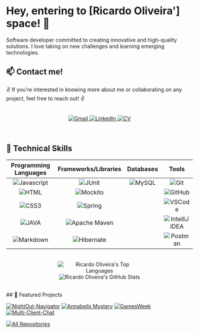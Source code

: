 # Hey, entering to [Ricardo Oliveira'] space! 👋

Software developer committed to creating innovative and high-quality solutions. I love taking on new challenges and learning emerging technologies.

## 📫 Contact me!

✌️ If you're interested in knowing more about me or collaborating on any project, feel free to reach out! ✌️
<br/>
<br/>
<p align="center">
    <a href="mailto:seuemail@gmail.com">
        <img src="https://img.shields.io/badge/Gmail-D14836?style=for-the-badge&logo=gmail&logoColor=white" alt="Gmail"/>
    </a>
    <a href="https://www.linkedin.com/in/ricard0oliveira" target="_blank">
        <img src="https://img.shields.io/badge/LinkedIn-0077B5?style=for-the-badge&logo=linkedin&logoColor=white" alt="LinkedIn"/>
    </a>
    <a href="RICARDO OLIVEIRA.pdf" download>
        <img src="https://img.shields.io/badge/CV-4285F4?style=for-the-badge&logo=Github&logoColor=white" alt="CV"/>
    </a>
</p>
<br/>

## 🚀 Technical Skills

| Programming Languages | Frameworks/Libraries | Databases | Tools |
| :---: | :---: | :---: | :---: |
| ![Javascript](https://img.shields.io/badge/Javascript-F0DB4F?style=for-the-badge&labelColor=black&logo=javascript&logoColor=F0DB4F) | ![JUnit](https://img.shields.io/badge/JUnit-25A162?style=for-the-badge&logo=junit5&logoColor=white) | ![MySQL](https://img.shields.io/badge/MySQL-4479A1?style=for-the-badge&logo=mysql&logoColor=white) | ![Git](https://img.shields.io/badge/Git-F05032?style=for-the-badge&logo=git&logoColor=white) |
| ![HTML](https://img.shields.io/badge/HTML5-E34F26?style=for-the-badge&logo=html5&logoColor=white) | ![Mockito](https://img.shields.io/badge/Mockito-DC143C?style=for-the-badge&logo=mockito&logoColor=white) | | ![GitHub](https://img.shields.io/badge/GitHub-181717?style=for-the-badge&logo=github&logoColor=white) |
| ![CSS3](https://img.shields.io/badge/CSS3-1572B6?style=for-the-badge&logo=css3&logoColor=white) | ![Spring](https://img.shields.io/badge/Spring-6DB33F?style=for-the-badge&logo=spring&logoColor=white) | | ![VSCode](https://img.shields.io/badge/Visual_Studio-0078d7?style=for-the-badge&logo=visual%20studio&logoColor=white) |
| ![JAVA](https://img.shields.io/badge/JAVA-007396?style=for-the-badge&logo=java&logoColor=white) | ![Apache Maven](https://img.shields.io/badge/Apache_Maven-C71A36?style=for-the-badge&logo=apache-maven&logoColor=white) | | ![IntelliJ IDEA](https://img.shields.io/badge/IntelliJ_IDEA-000000?style=for-the-badge&logo=intellij%20idea&logoColor=white) |
| ![Markdown](https://img.shields.io/badge/Markdown-000000?style=for-the-badge&logo=markdown&logoColor=white) | ![Hibernate](https://img.shields.io/badge/Hibernate-59666C?style=for-the-badge&logo=hibernate&logoColor=white)  | | ![Postman](https://img.shields.io/badge/Postman-FF6C37?style=for-the-badge&logo=postman&logoColor=white)

<br/>

<div align="center">
    <div style="width: 45%;">
        <img src="https://github-readme-stats.vercel.app/api/top-langs?username=OliveiraDevCode&show_icons=true&locale=en&layout=compact&theme=radical" alt="Ricardo Oliveira's Top Languages">
    </div>
    <div style="width: 45%;">
        <img src="https://github-readme-stats.vercel.app/api?username=OliveiraDevCode&show_icons=true&locale=en&theme=radical" alt="Ricardo Oliveira's GitHub Stats">
    </div>
</div>
<p>
<br/>
## 🌱 Featured Projects
  
[![NightOut-Navigator](https://github-readme-stats.vercel.app/api/pin/?username=OliveiraDevCode&repo=NightOut-Navigator&border_color=7F3FBF&bg_color=0D1117&title_color=C9D1D9&text_color=8B949E&icon_color=7F3FBF)](https://github.com/OliveiraDevCode/NightOut-Navigator)
[![Annabells Mystery](https://github-readme-stats.vercel.app/api/pin/?username=OliveiraDevCode&repo=AnnabellsMystery&border_color=7F3FBF&bg_color=0D1117&title_color=C9D1D9&text_color=8B949E&icon_color=7F3FBF)](https://github.com/OliveiraDevCode/AnnabellsMystery)
[![GamesWeek](https://github-readme-stats.vercel.app/api/pin/?username=OliveiraDevCode&repo=GamesWeek&border_color=7F3FBF&bg_color=0D1117&title_color=C9D1D9&text_color=8B949E&icon_color=7F3FBF)](https://github.com/OliveiraDevCode/GamesWeek)
[![Multi-Client-Chat](https://github-readme-stats.vercel.app/api/pin/?username=OliveiraDevCode&repo=Multi-Client-Chat&border_color=7F3FBF&bg_color=0D1117&title_color=C9D1D9&text_color=8B949E&icon_color=7F3FBF)](https://github.com/OliveiraDevCode/Multi-Client-Chat)

<p align="left">
  <a href="https://github.com/OliveiraDevCode?tab=repositories" target="_blank"><img alt="All Repositories" title="All Repositories" src="https://img.shields.io/badge/-All%20Repos-2962FF?style=for-the-badge&logo=koding&logoColor=white"/></a>
</p>
